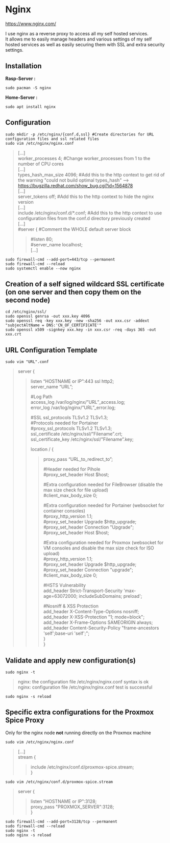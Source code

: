 # Nginx

https://www.nginx.com/

I use nginx as a reverse proxy to access all my self hosted services.  
It allows me to easily manage headers and various settings of my self hosted services as well as easily securing them with SSL and extra security settings.  

## Installation

**Rasp-Server :** 

```
sudo pacman -S nginx
```
  
**Home-Server :**

```
sudo apt install nginx
```

## Configuration

```
sudo mkdir -p /etc/nginx/{conf.d,ssl} #Create directories for URL configuration files and ssl related files
sudo vim /etc/nginx/nginx.conf
```

> [...]  
> worker_processes 4; #Change worker_processes from 1 to the number of CPU cores  
> [...]  
> types_hash_max_size 4096; #Add this to the http context to get rid of the warning "could not build optimal types_hash" --> https://bugzilla.redhat.com/show_bug.cgi?id=1564878  
> [...]  
> server_tokens off; #Add this to the http context to hide the nginx version  
> [...]  
> include /etc/nginx/conf.d/\*.conf; #Add this to the http context to use configuration files from the conf.d directory previously created  
> [...]  
> #server { #Comment the WHOLE default server block  
> > #listen       80;  
> > #server_name  localhost;  
> > [...]

```
sudo firewall-cmd --add-port=443/tcp --permanent
sudo firewall-cmd --reload
sudo systemctl enable --now nginx
```

## Creation of a self signed wildcard SSL certificate (on one server and then copy them on the second node)

```
cd /etc/nginx/ssl/
sudo openssl genrsa -out xxx.key 4096
sudo openssl req -key xxx.key -new -sha256 -out xxx.csr -addext "subjectAltName = DNS:'CN_OF_CERTIFICATE'"
sudo openssl x509 -signkey xxx.key -in xxx.csr -req -days 365 -out xxx.crt
```

## URL Configuration Template

```
sudo vim "URL".conf
```

> server {  
> > listen “HOSTNAME or IP”:443 ssl http2;  
> > server_name “URL”;  
> >    
> > #Log Path  
> > access_log /var/log/nginx/”URL”\_access.log;  
> > error_log /var/log/nginx/”URL”\_error.log;  
> >  
> > #SSL
> > ssl_protocols TLSv1.2 TLSv1.3;  
> > #Protocols needed for Portainer  
> > #proxy_ssl_protocols TLSv1.2 TLSv1.3;  
> > ssl_certificate /etc/nginx/ssl/”Filename”.crt;  
> > ssl_certificate_key /etc/nginx/ssl/”Filename”.key;  
> >    
> > location / {  
> > > proxy_pass “URL_to_redirect_to”;
> > >   
> > > #Header needed for Pihole  
> > > #proxy_set_header Host $host;  
> > >  
> > > #Extra configuration needed for FileBrowser (disable the max size check for file upload)  
> > > #client_max_body_size 0;  
> > >  
> > > #Extra configuration needed for Portainer (websocket for container consoles)  
> > > #proxy_http_version 1.1;  
> > > #proxy_set_header Upgrade $http_upgrade;  
> > > #proxy_set_header Connection "Upgrade";  
> > > #proxy_set_header Host $host;  
> > >  
> > > #Extra configuration needed for Proxmox (websocket for VM consoles and disable the max size check for ISO upload)  
> > > #proxy_http_version 1.1;  
> > > #proxy_set_header Upgrade $http_upgrade;  
> > > #proxy_set_header Connection "upgrade";  
> > > #client_max_body_size 0;  
> > >  
> > > #HSTS Vulnerability  
> > > add_header Strict-Transport-Security 'max-age=63072000; includeSubDomains; preload';  
> > >  
> > > #Nosniff & XSS Protection  
> > > add_header X-Content-Type-Options nosniff;  
> > > add_header X-XSS-Protection "1; mode=block";  
> > > add_header X-Frame-Options SAMEORIGIN always;  
> > > add_header Content-Security-Policy "frame-ancestors 'self';base-uri 'self';";  
> > }  
> }

## Validate and apply new configuration(s)

```
sudo nginx -t
```

> nginx: the configuration file /etc/nginx/nginx.conf syntax is ok  
> nginx: configuration file /etc/nginx/nginx.conf test is successful
    
```
sudo nginx -s reload
```

## Specific extra configurations for the Proxmox Spice Proxy 

Only for the nginx node **not** running directly on the Proxmox machine

```
sudo vim /etc/nginx/nginx.conf
```

> [...]  
> stream {  
> > include /etc/nginx/conf.d/proxmox-spice.stream;  
> }

```
sudo vim /etc/nginx/conf.d/proxmox-spice.stream
```

> server {  
> > listen "HOSTNAME or IP":3128;  
> > proxy_pass "PROXMOX_SERVER":3128;  
> }

```
sudo firewall-cmd --add-port=3128/tcp --permanent
sudo firewall-cmd --reload
sudo nginx -t
sudo nginx -s reload
```
